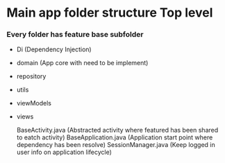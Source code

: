 # Main app folder structure Top level

### Every folder has feature base subfolder
* Di (Dependency Injection)
* domain (App core with need to be implement)
* repository 
* utils
* viewModels
* views

  BaseActivity.java (Abstracted activity where featured has been shared to eatch activity)
  BaseApplication.java (Application start point where dependency has been resolve)
  SessionManager.java (Keep logged in user info on application lifecycle)
  
